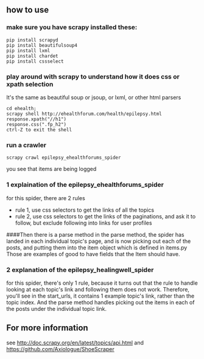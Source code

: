 ## how to use

### make sure you have scrapy installed these:
	pip install scrapyd
	pip install beautifulsoup4
	pip install lxml
	pip install chardet
	pip install cssselect


### play around with scrapy to understand how it does css or xpath selection 

It's the same as beautiful soup or jsoup, or lxml, or other html parsers

	cd ehealth;
	scrapy shell http://ehealthforum.com/health/epilepsy.html
	response.xpath("//h1")
	response.css(".fp_h2")
	ctrl-Z to exit the shell

### run a crawler

	scrapy crawl epilepsy_ehealthforums_spider

you see that items are being logged


### 1 explaination of the epilepsy_ehealthforums_spider
for this spider, there are 2 rules
- rule 1, use css selectors to get the links of all the topics
- rule 2, use css selectors to get the links of the paginations, and ask it to follow, but exclude following into links for user profiles

####Then there is a parse method
in the parse method, the spider has landed in each individual topic's page, and is now picking out each of the posts, and putting them into the item object which is defined in items.py
Those are examples of good to have fields that the Item should have.


### 2 explanation of the epilepsy_healingwell_spider
for this spider, there's only 1 rule, because it turns out that the rule to handle looking at each topic's link and following them does not work.  Therefore, you'll see in the start_urls, it contains 1 example topic's link, rather than the topic index.  And the parse method handles picking out the items in each of the posts under the individual topic link.

## For more information
see http://doc.scrapy.org/en/latest/topics/api.html
and https://github.com/Axiologue/ShoeScraper


